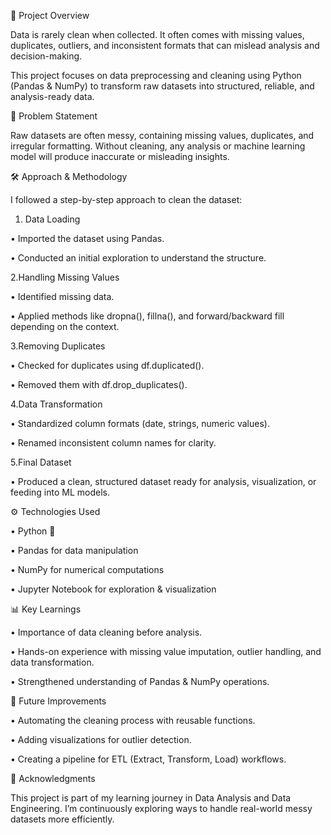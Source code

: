 📖 Project Overview

Data is rarely clean when collected. It often comes with missing values, duplicates, outliers, and inconsistent formats that can mislead analysis and decision-making.

This project focuses on data preprocessing and cleaning using Python (Pandas & NumPy) to transform raw datasets into structured, reliable, and analysis-ready data.

🔎 Problem Statement

Raw datasets are often messy, containing missing values, duplicates, and irregular formatting. Without cleaning, any analysis or machine learning model will produce inaccurate or misleading insights.

🛠️ Approach & Methodology

I followed a step-by-step approach to clean the dataset:

1. Data Loading

• Imported the dataset using Pandas.

• Conducted an initial exploration to understand the structure.

2.Handling Missing Values

• Identified missing data.

• Applied methods like dropna(), fillna(), and forward/backward fill depending on the context.

3.Removing Duplicates

• Checked for duplicates using df.duplicated().

• Removed them with df.drop_duplicates().

4.Data Transformation

• Standardized column formats (date, strings, numeric values).

• Renamed inconsistent column names for clarity.

5.Final Dataset

• Produced a clean, structured dataset ready for analysis, visualization, or feeding into ML models.

⚙️ Technologies Used

   • Python 🐍

   • Pandas for data manipulation

   • NumPy for numerical computations

   • Jupyter Notebook for exploration & visualization

📊 Key Learnings

• Importance of data cleaning before analysis.

• Hands-on experience with missing value imputation, outlier handling, and data transformation.

• Strengthened understanding of Pandas & NumPy operations.

🚀 Future Improvements

• Automating the cleaning process with reusable functions.

• Adding visualizations for outlier detection.

• Creating a pipeline for ETL (Extract, Transform, Load) workflows.

🙌 Acknowledgments

This project is part of my learning journey in Data Analysis and Data Engineering. I’m continuously exploring ways to handle real-world messy datasets more efficiently.

